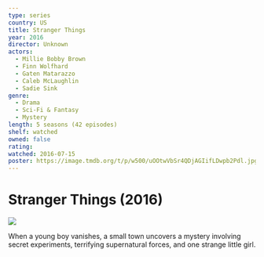 ```yaml
---
type: series
country: US
title: Stranger Things
year: 2016
director: Unknown
actors:
  - Millie Bobby Brown
  - Finn Wolfhard
  - Gaten Matarazzo
  - Caleb McLaughlin
  - Sadie Sink
genre:
  - Drama
  - Sci-Fi & Fantasy
  - Mystery
length: 5 seasons (42 episodes)
shelf: watched
owned: false
rating:
watched: 2016-07-15
poster: https://image.tmdb.org/t/p/w500/uOOtwVbSr4QDjAGIifLDwpb2Pdl.jpg
---
```


# Stranger Things (2016)

![](https://image.tmdb.org/t/p/w500/uOOtwVbSr4QDjAGIifLDwpb2Pdl.jpg)

When a young boy vanishes, a small town uncovers a mystery involving secret experiments, terrifying supernatural forces, and one strange little girl.